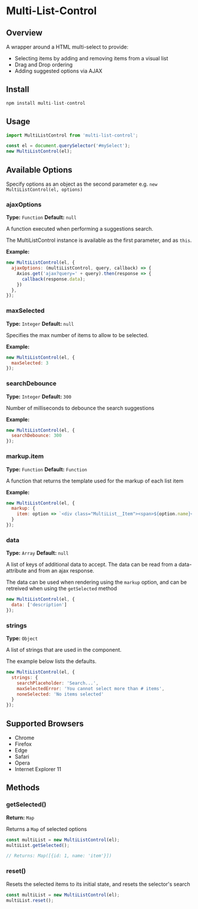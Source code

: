 # Multi-List-Control

## Overview

A wrapper around a HTML multi-select to provide:

- Selecting items by adding and removing items from a visual list
- Drag and Drop ordering
- Adding suggested options via AJAX

## Install

```javascript
npm install multi-list-control
```

## Usage

```javascript
import MultiListControl from 'multi-list-control';

const el = document.querySelector('#mySelect');
new MultiListControl(el);
```

## Available Options

Specify options as an object as the second parameter e.g. `new MultiListControl(el, options)`

### ajaxOptions

**Type:** `Function` **Default:** `null`

A function executed when performing a suggestions search.

The MultiListControl instance is available as the first parameter, and as `this`.

**Example:**

```javascript
new MultiListControl(el, {
  ajaxOptions: (multiListControl, query, callback) => {
    Axios.get('ajax?query=' + query).then(response => {
      callback(response.data);
    })
  },
});
```

### maxSelected

**Type:** `Integer` **Default:** `null`

Specifies the max number of items to allow to be selected.

**Example:**

```javascript
new MultiListControl(el, {
  maxSelected: 3
});
```

### searchDebounce

**Type:** `Integer` **Default:** `300`

Number of milliseconds to debounce the search suggestions

**Example:**

```javascript
new MultiListControl(el, {
  searchDebounce: 300
});
```

### markup.item

**Type:** `Function` **Default:** `Function`

A function that returns the template used for the markup of each list item

**Example:**

```javascript
new MultiListControl(el, {
  markup: {
    item: option => `<div class="MultiList__Item"><span>${option.name}</span><span class="MultiList__Close">x</span></div>`
  }
});
```

### data

**Type:** `Array` **Default:** `null`

A list of keys of additional data to accept. The data can be read from a data-attribute and from an ajax response.

The data can be used when rendering using the `markup` option, and can be retreived when using the `getSelected` method

```javascript
new MultiListControl(el, {
  data: ['description']
});
```

### strings

**Type:** `Object`

A list of strings that are used in the component.

The example below lists the defaults.

```javascript
new MultiListControl(el, {
  strings: {
    searchPlaceholder: 'Search...',
    maxSelectedError: 'You cannot select more than # items',
    noneSelected: 'No items selected'
  }
});
```

## Supported Browsers

- Chrome
- Firefox
- Edge
- Safari
- Opera
- Internet Explorer 11

## Methods

### getSelected()

**Return:** `Map`

Returns a `Map` of selected options

```javascript
const multiList = new MultiListControl(el);
multiList.getSelected();

// Returns: Map([{id: 1, name: 'item'}])
```

### reset()

Resets the selected items to its initial state, and resets the selector's search

```javascript
const multiList = new MultiListControl(el);
multiList.reset();
```
